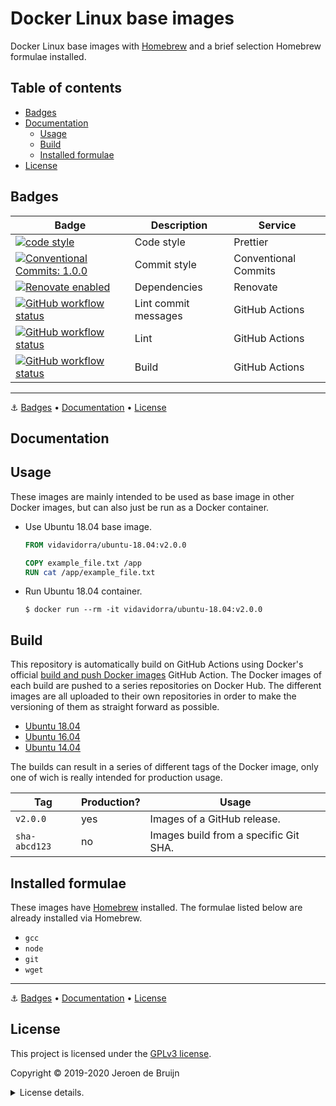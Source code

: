 # Docker Linux base images

Docker Linux base images with [Homebrew](https://brew.sh/) and a brief selection Homebrew formulae installed.

<a name="toc"></a>

## Table of contents

- [Badges](#badges)
- [Documentation](#documentation)
  - [Usage](#usage)
  - [Build](#build)
  - [Installed formulae](#installed-formulae)
- [License](#license)

<a name="badges"></a>

## Badges

| Badge                                                                                                                                                                                                                                      | Description          | Service              |
| ------------------------------------------------------------------------------------------------------------------------------------------------------------------------------------------------------------------------------------------ | -------------------- | -------------------- |
| <a href="https://github.com/prettier/prettier#readme"><img alt="code style" src="https://img.shields.io/badge/code_style-prettier-ff69b4.svg?style=flat-square"></a>                                                                       | Code style           | Prettier             |
| <a href="https://conventionalcommits.org"><img alt="Conventional Commits: 1.0.0" src="https://img.shields.io/badge/Conventional%20Commits-1.0.0-yellow.svg?style=flat-square"></a>                                                         | Commit style         | Conventional Commits |
| <a href="https://renovatebot.com"><img alt="Renovate enabled" src="https://img.shields.io/badge/renovate-enabled-brightgreen.svg?style=flat-square"></a>                                                                                   | Dependencies         | Renovate             |
| <a href="https://github.com/vidavidorra/docker-linux-images/actions"><img alt="GitHub workflow status" src="https://img.shields.io/github/workflow/status/vidavidorra/docker-linux-images/Lint%20commit%20messages?style=flat-square"></a> | Lint commit messages | GitHub Actions       |
| <a href="https://github.com/vidavidorra/docker-linux-images/actions"><img alt="GitHub workflow status" src="https://img.shields.io/github/workflow/status/vidavidorra/docker-linux-images/Lint?style=flat-square"></a>                     | Lint                 | GitHub Actions       |
| <a href="https://github.com/vidavidorra/docker-linux-images/actions"><img alt="GitHub workflow status" src="https://img.shields.io/github/workflow/status/vidavidorra/docker-linux-images/Build?style=flat-square"></a>                    | Build                | GitHub Actions       |

<hr>

⚓ [Badges](#badges) • [Documentation](#documentation) • [License](#license)

<a name="documentation"></a>

## Documentation

<a name="usage"></a>

## Usage

These images are mainly intended to be used as base image in other Docker images, but can also just be run as a Docker container.

- Use Ubuntu 18.04 base image.

  ```dockerfile
  FROM vidavidorra/ubuntu-18.04:v2.0.0

  COPY example_file.txt /app
  RUN cat /app/example_file.txt
  ```

- Run Ubuntu 18.04 container.
  ```shell
  $ docker run --rm -it vidavidorra/ubuntu-18.04:v2.0.0
  ```

<a name="build"></a>

## Build

This repository is automatically build on GitHub Actions using Docker's official [build and push Docker images](https://github.com/marketplace/actions/build-and-push-docker-images) GitHub Action. The Docker images of each build are pushed to a series repositories on Docker Hub. The different images are all uploaded to their own repositories in order to make the versioning of them as straight forward as possible.

- [Ubuntu 18.04](https://hub.docker.com/r/vidavidorra/ubuntu-18.04)
- [Ubuntu 16.04](https://hub.docker.com/r/vidavidorra/ubuntu-16.04)
- [Ubuntu 14.04](https://hub.docker.com/r/vidavidorra/ubuntu-14.04)

The builds can result in a series of different tags of the Docker image, only one of wich is really intended for production usage.

| Tag           | Production? | Usage                                 |
| ------------- | ----------- | ------------------------------------- |
| `v2.0.0`      | yes         | Images of a GitHub release.           |
| `sha-abcd123` | no          | Images build from a specific Git SHA. |

<a name="installed-formulae"></a>

## Installed formulae

These images have [Homebrew](https://brew.sh/) installed. The formulae listed below are already installed via Homebrew.

- `gcc`
- `node`
- `git`
- `wget`

<hr>

⚓ [Badges](#badges) • [Documentation](#documentation) • [License](#license)

## License

This project is licensed under the [GPLv3 license](https://www.gnu.org/licenses/gpl.html).

Copyright © 2019-2020 Jeroen de Bruijn

<details><summary>License details.</summary>
<p>

This program is free software: you can redistribute it and/or modify
it under the terms of the GNU General Public License as published by
the Free Software Foundation, either version 3 of the License, or
(at your option) any later version.

This program is distributed in the hope that it will be useful,
but WITHOUT ANY WARRANTY; without even the implied warranty of
MERCHANTABILITY or FITNESS FOR A PARTICULAR PURPOSE. See the
GNU General Public License for more details.

You should have received a copy of the GNU General Public License
along with this program. If not, see <http://www.gnu.org/licenses/>.

The full text of the license is available in the [LICENSE](LICENSE.md) file in this repository and [online](https://www.gnu.org/licenses/gpl.html).

</details>
